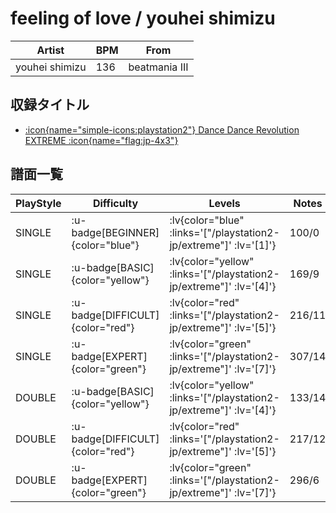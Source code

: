 # feeling of love / youhei shimizu

|Artist|BPM|From|
|------|---|----|
|youhei shimizu|136|beatmania III|

## 収録タイトル

- [ :icon{name="simple-icons:playstation2"} Dance Dance Revolution EXTREME :icon{name="flag:jp-4x3"} ](/playstation2-jp/extreme)

## 譜面一覧

|PlayStyle|Difficulty|Levels|Notes|Movie|
|---------|----------|------|-----|-----|
|SINGLE| :u-badge[BEGINNER]{color="blue"} | :lv{color="blue" :links='["/playstation2-jp/extreme"]' :lv='[1]'} |100/0||
|SINGLE| :u-badge[BASIC]{color="yellow"} | :lv{color="yellow" :links='["/playstation2-jp/extreme"]' :lv='[4]'} |169/9||
|SINGLE| :u-badge[DIFFICULT]{color="red"} | :lv{color="red" :links='["/playstation2-jp/extreme"]' :lv='[5]'} |216/11||
|SINGLE| :u-badge[EXPERT]{color="green"} | :lv{color="green" :links='["/playstation2-jp/extreme"]' :lv='[7]'} |307/14||
|DOUBLE| :u-badge[BASIC]{color="yellow"} | :lv{color="yellow" :links='["/playstation2-jp/extreme"]' :lv='[4]'} |133/14||
|DOUBLE| :u-badge[DIFFICULT]{color="red"} | :lv{color="red" :links='["/playstation2-jp/extreme"]' :lv='[5]'} |217/12||
|DOUBLE| :u-badge[EXPERT]{color="green"} | :lv{color="green" :links='["/playstation2-jp/extreme"]' :lv='[7]'} |296/6||
